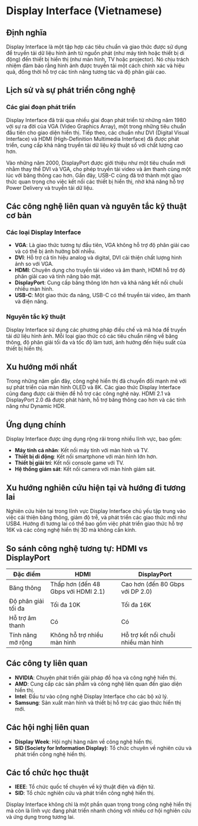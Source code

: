 # Display Interface (Vietnamese)

## Định nghĩa

Display Interface là một tập hợp các tiêu chuẩn và giao thức được sử dụng để truyền tải dữ liệu hình ảnh từ nguồn phát (như máy tính hoặc thiết bị di động) đến thiết bị hiển thị (như màn hình, TV hoặc projector). Nó chịu trách nhiệm đảm bảo rằng hình ảnh được truyền tải một cách chính xác và hiệu quả, đồng thời hỗ trợ các tính năng tương tác và độ phân giải cao.

## Lịch sử và sự phát triển công nghệ

### Các giai đoạn phát triển

Display Interface đã trải qua nhiều giai đoạn phát triển từ những năm 1980 với sự ra đời của VGA (Video Graphics Array), một trong những tiêu chuẩn đầu tiên cho giao diện hiển thị. Tiếp theo, các chuẩn như DVI (Digital Visual Interface) và HDMI (High-Definition Multimedia Interface) đã được phát triển, cung cấp khả năng truyền tải dữ liệu kỹ thuật số với chất lượng cao hơn.

Vào những năm 2000, DisplayPort được giới thiệu như một tiêu chuẩn mới nhằm thay thế DVI và VGA, cho phép truyền tải video và âm thanh cùng một lúc với băng thông cao hơn. Gần đây, USB-C cũng đã trở thành một giao thức quan trọng cho việc kết nối các thiết bị hiển thị, nhờ khả năng hỗ trợ Power Delivery và truyền tải dữ liệu.

## Các công nghệ liên quan và nguyên tắc kỹ thuật cơ bản

### Các loại Display Interface

- **VGA**: Là giao thức tương tự đầu tiên, VGA không hỗ trợ độ phân giải cao và có thể bị ảnh hưởng bởi nhiễu.
- **DVI**: Hỗ trợ cả tín hiệu analog và digital, DVI cải thiện chất lượng hình ảnh so với VGA.
- **HDMI**: Chuyên dụng cho truyền tải video và âm thanh, HDMI hỗ trợ độ phân giải cao và tính năng bảo mật.
- **DisplayPort**: Cung cấp băng thông lớn hơn và khả năng kết nối chuỗi nhiều màn hình.
- **USB-C**: Một giao thức đa năng, USB-C có thể truyền tải video, âm thanh và điện năng.

### Nguyên tắc kỹ thuật

Display Interface sử dụng các phương pháp điều chế và mã hóa để truyền tải dữ liệu hình ảnh. Mỗi loại giao thức có các tiêu chuẩn riêng về băng thông, độ phân giải tối đa và tốc độ làm tươi, ảnh hưởng đến hiệu suất của thiết bị hiển thị.

## Xu hướng mới nhất

Trong những năm gần đây, công nghệ hiển thị đã chuyển đổi mạnh mẽ với sự phát triển của màn hình OLED và 8K. Các giao thức Display Interface cũng đang được cải thiện để hỗ trợ các công nghệ này. HDMI 2.1 và DisplayPort 2.0 đã được phát hành, hỗ trợ băng thông cao hơn và các tính năng như Dynamic HDR.

## Ứng dụng chính

Display Interface được ứng dụng rộng rãi trong nhiều lĩnh vực, bao gồm:

- **Máy tính cá nhân**: Kết nối máy tính với màn hình và TV.
- **Thiết bị di động**: Kết nối smartphone với màn hình lớn hơn.
- **Thiết bị giải trí**: Kết nối console game với TV.
- **Hệ thống giám sát**: Kết nối camera với màn hình giám sát.
  
## Xu hướng nghiên cứu hiện tại và hướng đi tương lai

Nghiên cứu hiện tại trong lĩnh vực Display Interface chủ yếu tập trung vào việc cải thiện băng thông, giảm độ trễ, và phát triển các giao thức mới như USB4. Hướng đi tương lai có thể bao gồm việc phát triển giao thức hỗ trợ 16K và các công nghệ hiển thị 3D mà không cần kính.

## So sánh công nghệ tương tự: HDMI vs DisplayPort

| Đặc điểm          | HDMI                                  | DisplayPort                          |
|-------------------|---------------------------------------|--------------------------------------|
| Băng thông        | Thấp hơn (đến 48 Gbps với HDMI 2.1) | Cao hơn (đến 80 Gbps với DP 2.0)   |
| Độ phân giải tối đa | Tối đa 10K                           | Tối đa 16K                           |
| Hỗ trợ âm thanh   | Có                                   | Có                                   |
| Tính năng mở rộng | Không hỗ trợ nhiều màn hình          | Hỗ trợ kết nối chuỗi nhiều màn hình |

## Các công ty liên quan

- **NVIDIA**: Chuyên phát triển giải pháp đồ họa và công nghệ hiển thị.
- **AMD**: Cung cấp các sản phẩm và công nghệ liên quan đến giao diện hiển thị.
- **Intel**: Đầu tư vào công nghệ Display Interface cho các bộ xử lý.
- **Samsung**: Sản xuất màn hình và thiết bị hỗ trợ các giao thức hiển thị mới.

## Các hội nghị liên quan

- **Display Week**: Hội nghị hàng năm về công nghệ hiển thị.
- **SID (Society for Information Display)**: Tổ chức chuyên về nghiên cứu và phát triển công nghệ hiển thị.

## Các tổ chức học thuật

- **IEEE**: Tổ chức quốc tế chuyên về kỹ thuật điện và điện tử.
- **SID**: Tổ chức nghiên cứu và phát triển công nghệ hiển thị.

Display Interface không chỉ là một phần quan trọng trong công nghệ hiển thị mà còn là lĩnh vực đang phát triển nhanh chóng với nhiều cơ hội nghiên cứu và ứng dụng trong tương lai.